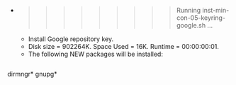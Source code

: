 * >>>>>>>>> Running inst-min-con-05-keyring-google.sh ...
  * Install Google repository key.
  * Disk size = 902264K. Space Used = 16K. Runtime = 00:00:00:01.
  * The following NEW packages will be installed:
  ```bash
dirmngr* gnupg*
  ```
